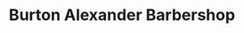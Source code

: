 ---
title: "Burton Alexander Barbershop"
url: /campbell/burton-alexander-barbershop/
shop: hairdresser
---